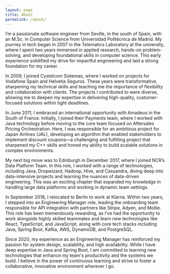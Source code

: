 ```yaml
---
layout: page
title: About
permalink: /about/
---
```


I’m a passionate software engineer from Seville, in the south of Spain, with an M.Sc. in Computer Science from Universidad Politécnica de Madrid. My journey in tech began in 2007 in the Telematics Laboratory at the university, where I spent two years immersed in applied research, hands-on problem-solving, and developing foundational skills in computer science. This early experience solidified my drive for impactful engineering and laid a strong foundation for my career.

In 2009, I joined Cystelcom Sistemas, where I worked on projects for Vodafone Spain and Helvetia Seguros. These years were transformative, sharpening my technical skills and teaching me the importance of flexibility and collaboration with clients. The projects I contributed to were diverse, allowing me to deepen my expertise in delivering high-quality, customer-focused solutions within tight deadlines.

In June 2011, I embraced an international opportunity with Amadeus in the South of France. Initially, I joined their Payments team, where I worked with Java technology before moving to the core team focused on Aftersales Pricing Orchestration. Here, I was responsible for an ambitious project for Japan Airlines (JAL), developing an algorithm that enabled stakeholders to implement discount coupons—a challenging and fulfilling project that sharpened my C++ skills and honed my ability to build scalable solutions in complex environments.

My next big move was to Edinburgh in December 2017, where I joined NCR’s Data Platform Team. In this role, I worked with a range of technologies, including Java, Dropwizard, Hadoop, Hive, and Cassandra, diving deep into data-intensive projects and learning the nuances of data-driven engineering. This was an exciting chapter that expanded my knowledge in handling large data platforms and working in dynamic team settings.

In September 2018, I relocated to Berlin to work at Klarna. Within two years, I stepped into an Engineering Manager role, leading the onboarding team responsible for API integration with partners like Stripe, Adyen, and Mollie. This role has been tremendously rewarding, as I’ve had the opportunity to work alongside highly skilled teammates and learn new technologies like React, TypeScript, and JavaScript, along with core tech stacks including Java, Spring Boot, Kafka, AWS, DynamoDB, and PostgreSQL.

Since 2020, my experience as an Engineering Manager has reinforced my passion for system design, scalability, and high availability. While I have deep expertise in Java and Spring Boot, I am committed to learning new technologies that enhance my team's productivity and the systems we build. I believe in the power of continuous learning and strive to foster a collaborative, innovative environment wherever I go.
